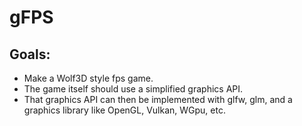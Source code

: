 # gFPS

## Goals:
- Make a Wolf3D style fps game.
- The game itself should use a simplified graphics API.
- That graphics API can then be implemented with glfw, glm, and a graphics library like OpenGL, Vulkan, WGpu, etc.
